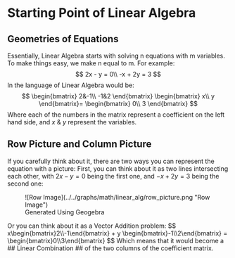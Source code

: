 # Starting Point of Linear Algebra

## Geometries of Equations
Essentially, Linear Algebra starts with solving n equations with m variables. To make things easy, we make n equal to m. For example:
$$
2x - y = 0\\
-x + 2y = 3
$$
In the language of Linear Algebra would be:
$$
\begin{bmatrix}
2&-1\\
-1&2
\end{bmatrix}
\begin{bmatrix}
x\\
y
\end{bmatrix}=
\begin{bmatrix}
0\\
3
\end{bmatrix}
$$
Where each of the numbers in the matrix represent a coefficient on the left hand side, and $x$ & $y$ represent the variables.

## Row Picture and Column Picture
If you carefully think about it, there are two ways you can represent the equation with a picture:
First, you can think about it as two lines intersecting each other, with $2x - y = 0$ being the first one, and $-x + 2y = 3$ being the second one:
<figure markdown="span">
![Row Image](../../graphs/math/linear_alg/row_picture.png "Row Image")
<figcaption>Generated Using Geogebra</figcaption>
</figure>
Or you can think about it as a Vector Addition problem:
$$
x\begin{bmatrix}2\\-1\end{bmatrix} + y
\begin{bmatrix}-1\\2\end{bmatrix} = 
\begin{bmatrix}0\\3\end{bmatrix}
$$
Which means that it would become a ## Linear Combination ## of the two columns of the coefficient matrix.
